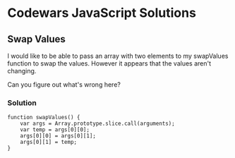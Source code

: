 # Codewars JavaScript Solutions

## Swap Values

I would like to be able to pass an array with two elements to my swapValues function to swap the values. However it appears that the values aren't changing.

Can you figure out what's wrong here?

### Solution

```
function swapValues() {
    var args = Array.prototype.slice.call(arguments);
    var temp = args[0][0];
    args[0][0] = args[0][1];
    args[0][1] = temp;
}
```
